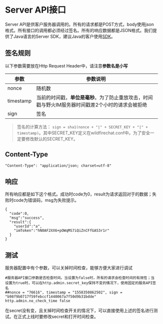 # Server API接口
Server API是供客户服务器调用的。所有的请求都是POST方式，body使用json格式。所有接口的调用都必须经过签名。所有的响应数据都是JSON格式。我们提供了Java语言的Server SDK，建议Java的客户使用[SDK](../sdk.md)。

## 签名规则
以下参数需要放在Http Request Header中，请注意**参数名是小写**

| 参数| 参数说明 |
| ---- | ------|
| nonce | 随机数 |
| timestamp | 当前的时间戳，**单位是毫秒**。为了防止重放攻击，时间戳与野火IM服务器时间戳差2个小时的请求会被拒绝 |
| sign | 签名 |

> 签名的计算方法： ```sign = sha1(nonce + "|" + SECRET_KEY + "|" + timestamp)```。其中SECRET_KEY定义在wildfirechat.conf中。为了安全一定要修改默认的SECRET_KEY。

## Content-Type
```
"Content-Type": "application/json; charset=utf-8"
```

## 响应
所有响应都是如下这个格式。成功时code为0，result为请求返回对于的数据；失败时code为错误码，msg为失败提示。
```
{
  "code":0,
  "msg":"success",
  "result":{
    "userId":"a",
    "imToken":"hN0AF2XX6+pOWqMS7iQiZnCFfGA53r1r"
  }
}
```
## 测试
服务器配置中有个参数，可以关掉时间检查，能够方便大家进行调试
```
#服务器API接口参数是否检查时间。当设置为false时，所有的请求会检查时间的有效性；当设置为true时，可以在http.admin.secret_key保持不变的情况下，使用固定的服务API签名
##nonce = "76616", timestamp = "1558350862502", sign = "b98f9b0717f59febccf1440067a7f50d9b31bdde"
http.admin.no_check_time false
```
在secret没有变，且关掉时间检查开关的情况下，可以直接使用上述的签名进行测试。在正式上线时要修改secret和打开时间检查。
